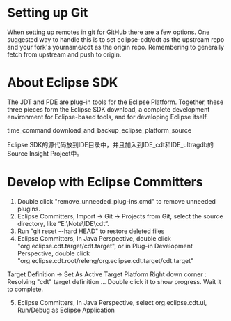 
# Setting up Git
When setting up remotes in git for GitHub there are a few options.
One suggested way to handle this is to set eclipse-cdt/cdt as the upstream repo and your fork's yourname/cdt as the origin repo. Remembering to generally fetch from upstream and push to origin.


# About Eclipse SDK
The JDT and PDE are plug-in tools for the Eclipse Platform. Together, these three pieces form the Eclipse SDK download, a complete development environment for Eclipse-based tools, and for developing Eclipse itself.

time_command download_and_backup_eclipse_platform_source

Eclipse SDK的源代码放到IDE目录中，并且加入到IDE_cdt和IDE_ultragdb的Source Insight Project中。


# Develop with Eclipse Committers

1. Double click "remove_unneeded_plug-ins.cmd" to remove unneeded plugins.
2. Eclipse Committers, Import -> Git -> Projects from Git, select the source directory, like “E:\Note\IDE\cdt”.
3. Run "git reset --hard HEAD" to restore deleted files
4. Eclipse Committers, In Java Perspective, double click "org.eclipse.cdt.target/cdt.target", or in Plug-in Development Perspective, double click "org.eclipse.cdt.root/releng/org.eclipse.cdt.target/cdt.target"

Target Definition -> Set As Active Target Platform
Right down corner : Resolving "cdt" target definition ... 
Double click it to show progress.
Wait it to complete.

5. Eclipse Committers, In Java Perspective, select org.eclipse.cdt.ui, Run/Debug as Eclipse Application



